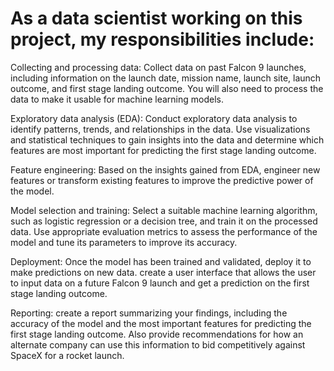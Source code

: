 # As a data scientist working on this project, my responsibilities include:

Collecting and processing data: Collect data on past Falcon 9 launches, including information on the launch date, mission name, launch site, launch outcome, and first stage landing outcome. You will also need to process the data to make it usable for machine learning models.

Exploratory data analysis (EDA): Conduct exploratory data analysis to identify patterns, trends, and relationships in the data. Use visualizations and statistical techniques to gain insights into the data and determine which features are most important for predicting the first stage landing outcome.

Feature engineering: Based on the insights gained from EDA, engineer new features or transform existing features to improve the predictive power of the model.

Model selection and training: Select a suitable machine learning algorithm, such as logistic regression or a decision tree, and train it on the processed data. Use appropriate evaluation metrics to assess the performance of the model and tune its parameters to improve its accuracy.

Deployment: Once the model has been trained and validated, deploy it to make predictions on new data. create a user interface that allows the user to input data on a future Falcon 9 launch and get a prediction on the first stage landing outcome.

Reporting: create a report summarizing your findings, including the accuracy of the model and the most important features for predicting the first stage landing outcome. Also provide recommendations for how an alternate company can use this information to bid competitively against SpaceX for a rocket launch.
